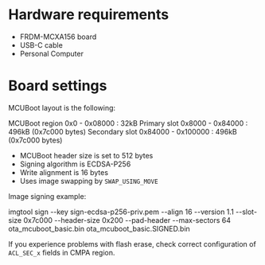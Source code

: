 Hardware requirements
=====================
- FRDM-MCXA156 board
- USB-C cable
- Personal Computer

Board settings
==============
MCUBoot layout is the following:

  MCUBoot region       0x0     - 0x08000  : 32kB
  Primary slot         0x8000  - 0x84000  : 496kB (0x7c000 bytes)
  Secondary slot       0x84000 - 0x100000 : 496kB (0x7c000 bytes)  

- MCUBoot header size is set to 512 bytes
- Signing algorithm is ECDSA-P256
- Write alignment is 16 bytes
- Uses image swapping by `SWAP_USING_MOVE`

Image signing example:

  imgtool sign --key sign-ecdsa-p256-priv.pem
               --align 16
               --version 1.1
               --slot-size 0x7c000
               --header-size 0x200
               --pad-header
	       --max-sectors 64
               ota_mcuboot_basic.bin
               ota_mcuboot_basic.SIGNED.bin

If you experience problems with flash erase, check correct configuration
of `ACL_SEC_x` fields in CMPA region.


